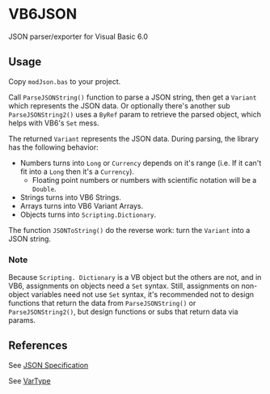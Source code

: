 # VB6JSON

JSON parser/exporter for Visual Basic 6.0

## Usage

Copy `modJson.bas` to your project.

Call `ParseJSONString()` function to parse a JSON string, then get a `Variant` which represents the JSON data.
Or optionally there's another sub `ParseJSONString2()` uses a `ByRef` param to retrieve the parsed object, which helps with VB6's `Set` mess.

The returned `Variant` represents the JSON data. During parsing, the library has the following behavior:
 * Numbers turns into `Long` or `Currency` depends on it's range (i.e. If it can't fit into a `Long` then it's a `Currency`).
   - Floating point numbers or numbers with scientific notation will be a `Double`.
 * Strings turns into VB6 Strings.
 * Arrays turns into VB6 Variant Arrays.
 * Objects turns into `Scripting.Dictionary`.

The function `JSONToString()` do the reverse work: turn the `Variant` into a JSON string.

### Note

Because `Scripting. Dictionary` is a VB object but the others are not, and in VB6, assignments on objects need a `Set` syntax. Still, assignments on non-object variables need not use `Set` syntax, it's recommended not to design functions that return the data from `ParseJSONString()` or `ParseJSONString2()`, but design functions or subs that return data via params.

## References

See [JSON Specification](https://www.json.org/json-en.html)

See [VarType](https://learn.microsoft.com/en-us/office/vba/language/reference/user-interface-help/vartype-function)
